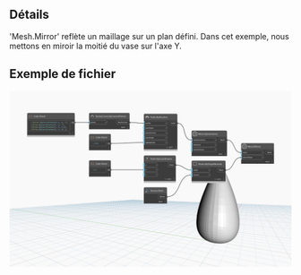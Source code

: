 ## Détails
'Mesh.Mirror' reflète un maillage sur un plan défini. Dans cet exemple, nous mettons en miroir la moitié du vase sur l'axe Y.

## Exemple de fichier

![Example](./Autodesk.DesignScript.Geometry.Mesh.Mirror_img.jpg)
